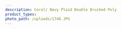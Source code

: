 ```yaml
---
description: Coral/ Navy Plaid Double Brushed Poly
product_types:
photo_path: /uploads/1748.JPG
---
```

